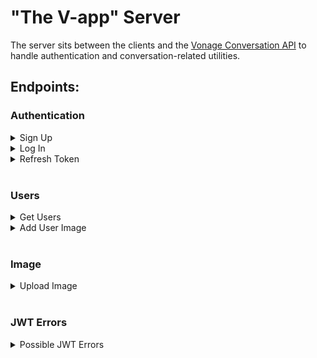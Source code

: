 # "The V-app" Server

The server sits between the clients and the [Vonage Conversation API](https://developer.vonage.com/conversation/overview) to handle authentication and conversation-related utilities.

## Endpoints:

### Authentication

<details>
    <summary>Sign Up</summary>

This creates an account for the user and returns information needed to start the client, including a JWT.

**Endpoint:** `/signup`

**Method:** `POST`

**Headers:** `'Content-Type: application/json'`

**Request Body:**

| Key | Type | Required | 
|-----|------|----------|
`name` | string | ✓
`password` | string | ✓
`display_name` | string | ✓

**Response:**

*Note:* `image_url` is nullable

Success (201):
```
{
  "user": {
    "id": "USR-44326d04-cd82-41f5-ad24-315c2a2eac41",
    "name": "paul",
    "display_name": "paul",
    "image_url": "https://example.com/image.png"
  },
  "token": "ey...dg",
  "users": [
    {
      "id": "USR-f6145cd9-eacf-4f11-bfb2-d36cf8bbe85c",
      "name": "arden-399b3400-b0c4-4b9c-8e93-09acb7865c50",
      "display_name": "Amos Jenkins",
      "image_url": "https://example.com/image.png"
    },
    ...
  ]
}
```

Error (403):
```
{
  "type": "data:validation",
  "title": "Bad Request",
  "detail": "The request failed due to validation errors",
  "invalid_parameters": [
    {
      "name": "name",
      "reason": "must be longer than 2 characters"
    }
  ]
}
```

Error (409):
```
{
  "type": "data:validation",
  "title": "Bad Request",
  "detail": "The request failed due to validation errors",
  "invalid_parameters": [
    {
      "name": "name",
      "reason": "must be unique"
    }
  ]
}
```
</details>

<details>
    <summary>Log In</summary>

Called after a user account has been created by signing up, this returns information needed to start the client, including a JWT.

**Endpoint:** `/login`

**Method:** `POST`

**Headers:** `'Content-Type: application/json'`

**Request Body:**

| Key | Type | Required | 
|-----|------|----------|
`name` | string | ✓
`password` | string | ✓

**Response:**

*Note:* `image_url` is nullable

Success (200):
```
{
  "user": {
    "id": "USR-44326d04-cd82-41f5-ad24-315c2a2eac41",
    "name": "paul",
    "display_name": "paul",
    "image_url": "https://example.com/image.png"
  },
  "token": "ey...dg",
  "users": [
    {
      "id": "USR-f6145cd9-eacf-4f11-bfb2-d36cf8bbe85c",
      "name": "arden-399b3400-b0c4-4b9c-8e93-09acb7865c50",
      "display_name": "Amos Jenkins",
      "image_url": "https://example.com/image.png"
    },
    ...
  ]
}
```

Error (403):
```
{
  "type": "auth:unauthorized",
  "title": "Bad Request",
  "detail": "The request failed due to invalid credentials"
}
```
</details>

<details>
    <summary>Refresh Token</summary>

The token returned during login/signup lasts for 15 minutes, after that you will need to get a new token.

**Endpoint:** `/token`

**Method:** `POST`

**Headers:** `'Content-Type: application/json'`

**Request Body:**

| Key | Type | Required | 
|-----|------|----------|
`name` | string | ✓
`password` | string | ✓

**Response:**

Success (200):
```
{
  "token": "ey...dg"
}
```

Error (403):
```
{
  "type": "auth:unauthorized",
  "title": "Bad Request",
  "detail": "The request failed due to invalid credentials"
}
```


</details>
</br>

### Users

<details>
    <summary>Get Users</summary>

This returns a list of other users one can have a conversation with (excluding the requesting user). A JWT is required in the request's header. This is the JWT received from login/signup/refresh.

**Endpoint:** `/users`

**Method:** `GET`

**Headers:** 

`'Authorization: Bearer $JWT'`

**Response:**

*Note:* `image_url` is nullable

Success (200):
```
[
  {
    "id": "USR-9665b809-565f-486b-974c-f39881953240",
    "name": "edward-1a3f09b0-51ca-444d-ba5d-186588826840",
    "display_name": "Rev. Rolando Johnston",
    "image_url": "https://example.com/image.png"
  },
  ...
]
```

</details>

<details>
    <summary>Add User Image</summary>

To update a user with an image. A JWT is required in the request's header. This is the JWT received from login/signup/refresh.

**Endpoint:** `/users/image`

**Method:** `POST`

**Headers:** 
  * `'Content-Type: multipart/form-data'`
  * `'Authorization: Bearer $JWT'`

**Request Body:**

| Key | Type | Required | 
|-----|------|----------|
`image` | object | ✓

**Response:**


Success (200):

```
{ image_url: "https://example.com/image.png" }
```

Error (403):
```
{
  "type": "auth:unauthorized",
  "title": "Bad Request",
  "detail": "The request failed due to invalid credentials"
}
```

</details>
</br>

### Image

<details>
    <summary>Upload Image</summary>

This endpoint allows for you to upload an image for use when sending image messages with the Client SDK. A JWT is required in the request's header. This is the JWT received from login/signup/refresh.

**Endpoint:** `/image`

**Method:** `POST`

**Headers:** 
  * `'Content-Type: multipart/form-data'`
  * `'Authorization: Bearer $JWT'`

**Request Body:**

| Key | Type | Required | 
|-----|------|----------|
`image` | object | ✓

**Response:**


Success (200):

```
{ image_url: "https://example.com/image.png" }
```

Error (403):
```
{
  "type": "auth:unauthorized",
  "title": "Bad Request",
  "detail": "The request failed due to invalid credentials"
}
```
</details>
</br>

### JWT Errors

<details>
    <summary> Possible JWT Errors</summary>

Endpoints secured by JWTs may return the possible errors:

Error (400):
```
{
  "type": "auth:missingtoken",
  "title": "Bad Request",
  "detail": "The request failed due to a missing token"
}
```

Error (400):
```
{
  "type": "auth:missinguserid",
  "title": "Bad Request",
  "detail": "The request failed due to an incorrect token"
}
```

Error (400):
```
{
  "type": "auth:badtoken",
  "title": "Bad Request",
  "detail": "The request failed due to an incorrect token"
}
```

</details>